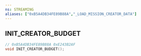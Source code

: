 ```yaml
---
ns: STREAMING
aliases: ["0xB5A4DB34FE89B88A","_LOAD_MISSION_CREATOR_DATA"]
---
```

## INIT_CREATOR_BUDGET

```c
// 0xB5A4DB34FE89B88A 0xE243B2AF
void INIT_CREATOR_BUDGET();
```

